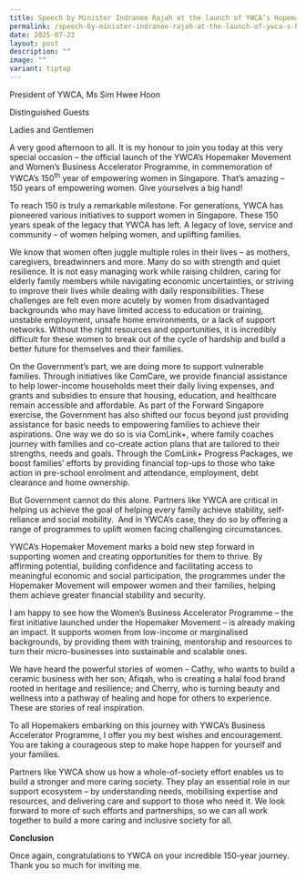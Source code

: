 ```yaml
---
title: Speech by Minister Indranee Rajah at the launch of YWCA’s Hopemaker Movement
permalink: /speech-by-minister-indranee-rajah-at-the-launch-of-ywca-s-hopemaker-movement/
date: 2025-07-22
layout: post
description: ""
image: ""
variant: tiptap
---
```

<p>President of YWCA, Ms Sim Hwee Hoon</p>
<p>Distinguished Guests</p>
<p>Ladies and Gentlemen</p>
<p></p>
<p>A very good afternoon to all. It is my honour to join you today at this
very special occasion – the official launch of the YWCA’s Hopemaker Movement
and Women’s Business Accelerator Programme, in commemoration of YWCA’s
150<sup>th</sup> year of empowering women in Singapore. That’s amazing –
150 years of empowering women. Give yourselves a big hand!</p>
<p></p>
<p>To reach 150 is truly a remarkable milestone. For generations, YWCA has
pioneered various initiatives to support women in Singapore. These 150
years speak of the legacy that YWCA has left. A legacy of love, service
and community – of women helping women, and uplifting families.</p>
<p></p>
<p>We know that women often juggle multiple roles in their lives – as mothers,
caregivers, breadwinners and more. Many do so with strength and quiet resilience.
It is not easy managing work while raising children, caring for elderly
family members while navigating economic uncertainties, or striving to
improve their lives while dealing with daily responsibilities. These challenges
are felt even more acutely by women from disadvantaged backgrounds who
may have limited access to education or training, unstable employment,
unsafe home environments, or a lack of support networks. Without the right
resources and opportunities, it is incredibly difficult for these women
to break out of the cycle of hardship and build a better future for themselves
and their families.</p>
<p></p>
<p>On the Government’s part, we are doing more to support vulnerable families.
Through initiatives like ComCare, we provide financial assistance to help
lower-income households meet their daily living expenses, and grants and
subsidies to ensure that housing, education, and healthcare remain accessible
and affordable. As part of the Forward Singapore exercise, the Government
has also shifted our focus beyond just providing assistance for basic needs
to empowering families to achieve their aspirations. One way we do so is
via ComLink+, where family coaches journey with families and co-create
action plans that are tailored to their strengths, needs and goals. Through
the ComLink+ Progress Packages, we boost families’ efforts by providing
financial top-ups to those who take action in pre-school enrolment and
attendance, employment, debt clearance and home ownership.</p>
<p></p>
<p>But Government cannot do this alone. Partners like YWCA are critical in
helping us achieve the goal of helping every family achieve stability,
self-reliance and social mobility.&nbsp; And in YWCA’s case, they do so
by offering a range of programmes to uplift women facing challenging circumstances.</p>
<p></p>
<p>YWCA’s Hopemaker Movement marks a bold new step forward in supporting
women and creating opportunities for them to thrive. By affirming potential,
building confidence and facilitating access to meaningful economic and
social participation, the programmes under the Hopemaker Movement will
empower women and their families, helping them achieve greater financial
stability and security.</p>
<p></p>
<p>I am happy to see how the Women’s Business Accelerator Programme – the
first initiative launched under the Hopemaker Movement – is already making
an impact. It supports women from low-income or marginalised backgrounds,
by providing them with training, mentorship and resources to turn their
micro-businesses into sustainable and scalable ones.</p>
<p></p>
<p>We have heard the powerful stories of women – Cathy, who wants to build
a ceramic business with her son; Afiqah, who is creating a halal food brand
rooted in heritage and resilience; and Cherry, who is turning beauty and
wellness into a pathway of healing and hope for others to experience. These
are stories of real inspiration.</p>
<p></p>
<p>To all Hopemakers embarking on this journey with YWCA’s Business Accelerator
Programme, I offer you my best wishes and encouragement. You are taking
a courageous step to make hope happen for yourself and your families.</p>
<p></p>
<p>Partners like YWCA show us how a whole-of-society effort enables us to
build a stronger and more caring society. They play an essential role in
our support ecosystem – by understanding needs, mobilising expertise and
resources, and delivering care and support to those who need it. We look
forward to more of such efforts and partnerships, so we can all work together
to build a more caring and inclusive society for all.</p>
<p></p>
<p><strong>Conclusion</strong>
</p>
<p></p>
<p>Once again, congratulations to YWCA on your incredible 150-year journey.
Thank you so much for inviting me.</p>